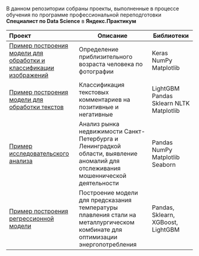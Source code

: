 В данном репозитории собраны проекты, выполненные в процессе обучения по программе профессиональной переподготовки **Специалист по Data Science** в **Яндекс.Практикум**

| Проект                                                       | Описание                                                     | Библиотеки                                    |
| :----------------------------------------------------------- | ------------------------------------------------------------ | --------------------------------------------- |
| [Пример построения модели для обработки и классификации изображений](https://github.com/needsomecats/sample_notebooks/blob/main/cv_sample.ipynb) | Определение приблизительного возраста человека по фотографии | Keras` `NumPy` `Matplotlib                    |
| [Пример построения модели для обработки текстов ](https://github.com/needsomecats/sample_notebooks/blob/main/text_processing_sample.ipynb) | Классификация текстовых комментариев на позитивные и негативные | LightGBM` `Pandas` `Sklearn NLTK` `Matplotlib |
| [Пример исследовательского анализа](https://github.com/needsomecats/sample_notebooks/blob/main/eda_sample.ipynb) | Анализ рынка недвижимости Санкт-Петербурга и Ленинградкой области, выявление аномалий для отслеживания мошеннической деятельности | Pandas` `NumPy` `Matplotlib` `Seaborn         |
| [Пример построения регрессионной модели](https://github.com/needsomecats/sample_notebooks/blob/main/regression_sample.ipynb) | Построение модели для предсказания температуры плавления стали на металлургическом комбинате для оптимизации энергопотребления | Pandas, Sklearn, XGBoost, LightGBM            |
